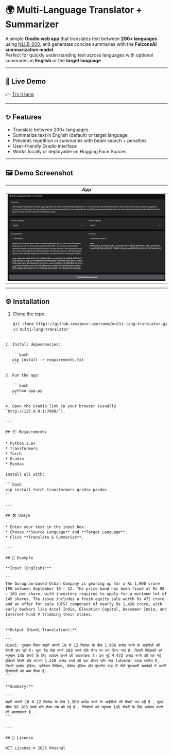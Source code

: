 # 🌍 Multi-Language Translator + Summarizer

A simple **Gradio web app** that translates text between **200+ languages** using [NLLB-200](https://huggingface.co/facebook/nllb-200-distilled-600M), and generates concise summaries with the **FalconsAI summarization model**.  
Perfect for quickly understanding text across languages with optional summaries in **English** or the **target language**.

---

## 🚀 Live Demo

👉 [Try it here](https://huggingface.co/spaces/liljujutsu/Translation_Summary)  



---

## ✨ Features

- Translate between 200+ languages
- Summarize text in English (default) or target language
- Prevents repetition in summaries with beam search + penalties
- User-friendly Gradio interface
- Works locally or deployable on Hugging Face Spaces

---

## 🖼️ Demo Screenshot

| App |
|---------------------|
| ![App](asset/image.png) | 



---

## ⚙️ Installation

1. Clone the repo:
   ```bash
   git clone https://github.com/your-username/multi-lang-translator.git
   cd multi-lang-translator
````

2. Install dependencies:

   ```bash
   pip install -r requirements.txt
   ```

3. Run the app:

   ```bash
   python app.py
   ```

4. Open the Gradio link in your browser (usually `http://127.0.0.1:7860/`).

---

## 📦 Requirements

* Python 3.8+
* Transformers
* Torch
* Gradio
* Pandas

Install all with:

```bash
pip install torch transformers gradio pandas
```

---

## 🛠️ Usage

* Enter your text in the input box.
* Choose **Source Language** and **Target Language**.
* Click **Translate & Summarize**.

---

## 📌 Example

**Input (English):**

```
The Gurugram-based Urban Company is gearing up for a Rs 1,900 crore IPO between September 10 – 12. The price band has been fixed at Rs 98 – 103 per share, with investors required to apply for a minimum lot of 145 shares. The issue includes a fresh equity sale worth Rs 472 crore and an offer for sale (OFS) component of nearly Rs 1,428 crore, with early backers like Accel India, Elevation Capital, Bessemer India, and Internet Fund V trimming their stakes.
```

**Output (Hindi Translation):**

```
Hindi: गुरुग्राम स्थित शहरी कंपनी 10 से 12 सितंबर के बीच 1,900 करोड़ रुपये के आईपीओ की तैयारी कर रही है। मूल्य बैंड 98 रुपये 103 रुपये प्रति शेयर पर तय किया गया है, जिसमें निवेशकों को न्यूनतम 145 शेयरों के लिए आवेदन करने की आवश्यकता है। इस मुद्दे में 472 करोड़ रुपये की एक नई इक्विटी बिक्री और लगभग 1,428 करोड़ रुपये की एक ऑफर फॉर सेल (ओएफएस) घटक शामिल है, जिसमें एक्सेल इंडिया, एलेवेशन कैपिटल, बेसेमर इंडिया और इंटरनेट फंड वी जैसे शुरुआती समर्थकों ने अपनी हिस्सेदारी को कम किया है।
```

**Summary:**

```
शहरी कंपनी 10 से 12 सितंबर के बीच 1,900 करोड़ रुपये के आईपीओ की तैयारी कर रही है . मूल्य सीमा 98 103 रुपये प्रति शेयर तय की गई है . निवेशकों को न्यूनतम 145 शेयरों के लिए आवेदन करने की आवश्यकता है .
```

---

## 📜 License

MIT License © 2025 khushal

